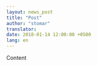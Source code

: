 ```yaml
---
layout: news_post
title: "Post"
author: "stomar"
translator:
date: 2018-01-14 12:00:00 +0500
lang: en
---
```


Content
